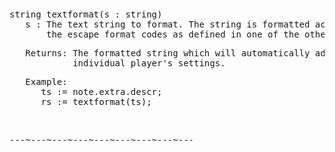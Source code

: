 <div class="mw-parser-output"><p><br />
<span id="bftextformat"></span>
</p>
<pre>string textformat(s&#160;: string)
   s&#160;: The text string to format. The string is formatted according to
       the escape format codes as defined in one of the other documents.
</pre>
<pre>   Returns: The formatted string which will automatically adapt to each
            individual player's settings.
</pre>
<pre>   Example:
      ts&#160;:= note.extra.descr;
      rs&#160;:= textformat(ts);
</pre>
<p><br />
</p>
<pre>---~---~---~---~---~---~---~---~---
</pre></div>